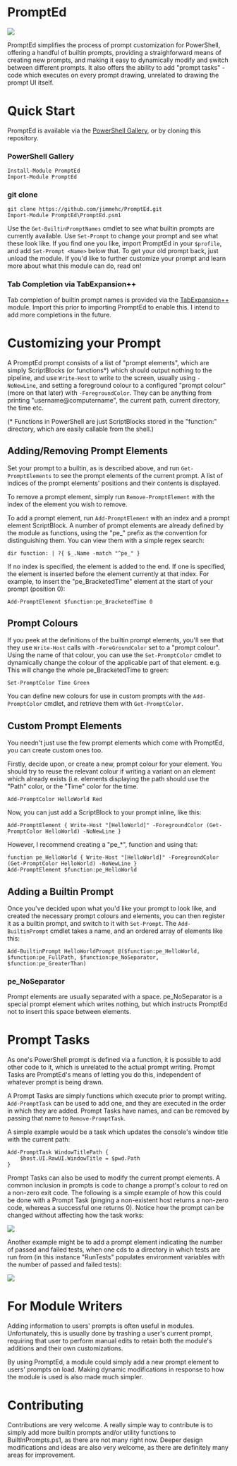 # PromptEd
![](http://i.imgur.com/MhDVchm.gif)

PromptEd simplifies the process of prompt customization for PowerShell, offering a handful of builtin prompts, providing a straighforward means of creating new prompts, and making it easy to dynamically modify and switch between different prompts.  It also offers the ability to add "prompt tasks" - code which executes on every prompt drawing, unrelated to drawing the prompt UI itself.

# Quick Start
PromptEd is available via the [PowerShell Gallery](https://www.powershellgallery.com), or by cloning this repository.
### PowerShell Gallery
```
Install-Module PromptEd
Import-Module PromptEd
```
### git clone
```
git clone https://github.com/jimmehc/PromptEd.git
Import-Module PromptEd\PromptEd.psm1
```

Use the `Get-BuiltinPromptNames` cmdlet to see what builtin prompts are currently available.  Use `Set-Prompt` to change your prompt and see what these look like.  If you find one you like, import PromptEd in your `$profile`, and add `Set-Prompt <Name>` below that.  To get your old prompt back, just unload the module.  If you'd like to further customize your prompt and learn more about what this module can do, read on!

### Tab Completion via TabExpansion++

Tab completion of builtin prompt names is provided via the [TabExpansion++](https://github.com/lzybkr/TabExpansionPlusPlus) module.  Import this prior to importing PromptEd to enable this.  I intend to add more completions in the future.

# Customizing your Prompt
A PromptEd prompt consists of a list of "prompt elements", which are simply ScriptBlocks (or functions\*) which should output nothing to the pipeline, and use `Write-Host` to write to the screen, usually using `-NoNewLine`, and setting a foreground colour to a configured "prompt colour" (more on that later) with `-ForegroundColor`.  They can be anything from printing "username@computername", the current path, current directory, the time etc.

(\* Functions in PowerShell are just ScriptBlocks stored in the "function:" directory, which are easily callable from the shell.)

## Adding/Removing Prompt Elements
Set your prompt to a builtin, as is described above, and run `Get-PromptElements` to see the prompt elements of the current prompt.  A list of indices of the prompt elements' positions and their contents is displayed.

To remove a prompt element, simply run `Remove-PromptElement` with the index of the element you wish to remove.

To add a prompt element, run `Add-PromptElement` with an index and a prompt element ScriptBlock. A number of prompt elements are already defined by the module as functions, using the "pe\_" prefix as the convention for distinguishing them.  You can view them with a simple regex search:

```
dir function: | ?{ $_.Name -match "^pe_" }
```

If no index is specified, the element is added to the end.  If one is specified, the element is inserted before the element currently at that index.  For example, to insert the "pe\_BracketedTime" element at the start of your prompt (position 0):

```
Add-PromptElement $function:pe_BracketedTime 0
```

## Prompt Colours
If you peek at the definitions of the builtin prompt elements, you'll see that they use `Write-Host` calls with `-ForeGroundColor` set to a "prompt colour".  Using the name of that colour, you can use the `Set-PromptColor` cmdlet to dynamically change the colour of the applicable part of that element.  e.g. This will change the whole pe\_BracketedTime to green:
```
Set-PromptColor Time Green
```

You can define new colours for use in custom prompts with the `Add-PromptColor` cmdlet, and retrieve them with `Get-PromptColor`.

## Custom Prompt Elements
You needn't just use the few prompt elements which come with PromptEd, you can create custom ones too.

Firstly, decide upon, or create a new, prompt colour for your element.  You should try to reuse the relevant colour if writing a variant on an element which already exists (i.e. elements displaying the path should use the "Path" color, or the "Time" color for the time.
```
Add-PromptColor HelloWorld Red
```

Now, you can just add a ScriptBlock to your prompt inline, like this:
```
Add-PromptElement { Write-Host "[HelloWorld]" -ForegroundColor (Get-PromptColor HelloWorld) -NoNewLine }
```

However, I recommend creating a "pe\_\*", function and using that:
```
function pe_HelloWorld { Write-Host "[HelloWorld]" -ForegroundColor (Get-PromptColor HelloWorld) -NoNewLine }
Add-PromptElement $function:pe_HelloWorld
```

## Adding a Builtin Prompt
Once you've decided upon what you'd like your prompt to look like, and created the necessary prompt colours and elements, you can then register it as a builtin prompt, and switch to it with `Set-Prompt`.  The `Add-BuiltinPrompt` cmdlet takes a name, and an ordered array of elements like this:
```
Add-BuiltinPrompt HelloWorldPrompt @($function:pe_HelloWorld, $function:pe_FullPath, $function:pe_NoSeparator, $function:pe_GreaterThan)
```

### pe\_NoSeparator
Prompt elements are usually separated with a space.  pe\_NoSeparator is a special prompt element which writes nothing, but which instructs PromptEd not to insert this space between elements.  

# Prompt Tasks
As one's PowerShell prompt is defined via a function, it is possible to add other code to it, which is unrelated to the actual prompt writing.  Prompt Tasks are PromptEd's means of letting you do this, independent of whatever prompt is being drawn.

A Prompt Tasks are simply functions which execute prior to prompt writing. `Add-PromptTask` can be used to add one, and they are executed in the order in which they are added.  Prompt Tasks have names, and can be removed by passing that name to `Remove-PromptTask`.

A simple example would be a task which updates the console's window title with the current path:
```
Add-PromptTask WindowTitlePath {           
    $host.UI.RawUI.WindowTitle = $pwd.Path 
}                                          
```

Prompt Tasks can also be used to modify the current prompt elements.  A common inclusion in prompts is code to change a prompt's colour to red on a non-zero exit code.  The following is a simple example of how this could be done with a Prompt Task (pinging a non-existent host returns a non-zero code, whereas a successful one returns 0).  Notice how the prompt can be changed without affecting how the task works:

![](http://i.imgur.com/fvsYTTl.png)

Another example might be to add a prompt element indicating the number of passed and failed tests, when one cds to a directory in which tests are run from (in this instance "RunTests" populates environment variables with the number of passed and failed tests):

![](http://i.imgur.com/9B8isIs.png)

# For Module Writers
Adding information to users' prompts is often useful in modules.  Unfortunately, this is usually done by trashing a user's current prompt, requiring that user to perform manual edits to retain both the module's additions and their own customizations.  

By using PromptEd, a module could simply add a new prompt element to users' prompts on load.  Making dynamic modifications in response to how the module is used is also made much simpler.

# Contributing
Contributions are very welcome.  A really simple way to contribute is to simply add more builtin prompts and/or utility functions to BuiltInPrompts.ps1, as there are not many right now.  Deeper design modifications and ideas are also very welcome, as there are definitely many areas for improvement.
